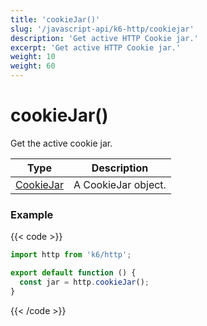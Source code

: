 ```yaml
---
title: 'cookieJar()'
slug: '/javascript-api/k6-http/cookiejar'
description: 'Get active HTTP Cookie jar.'
excerpt: 'Get active HTTP Cookie jar.'
weight: 10
weight: 60
---
```


# cookieJar()

Get the active cookie jar.

| Type                                                                    | Description         |
| ----------------------------------------------------------------------- | ------------------- |
| [CookieJar](/docs/k6/<K6_VERSION>/javascript-api/k6-http/cookiejar) | A CookieJar object. |

### Example

{{< code >}}

```javascript
import http from 'k6/http';

export default function () {
  const jar = http.cookieJar();
}
```

{{< /code >}}
